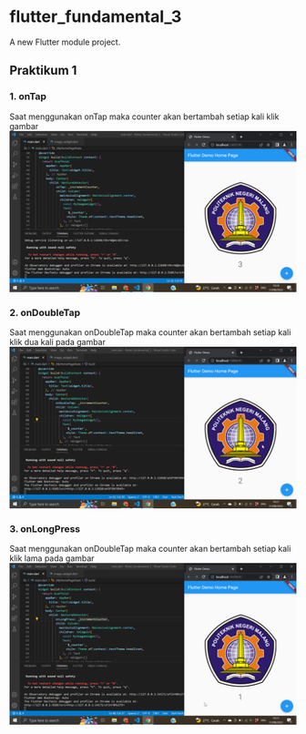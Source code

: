 # flutter_fundamental_3

A new Flutter module project.

## Praktikum 1

### 1. onTap
Saat menggunakan onTap maka counter akan bertambah setiap kali klik gambar
![Screenshot hello_world](images/18-01.png)

### 2. onDoubleTap
Saat menggunakan onDoubleTap maka counter akan bertambah setiap kali klik dua kali pada gambar
![Screenshot hello_world](images/18-02.png)

### 3. onLongPress
Saat menggunakan onDoubleTap maka counter akan bertambah setiap kali klik lama pada gambar
![Screenshot hello_world](images/18-03.png)